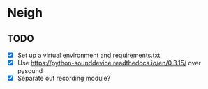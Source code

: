 # Neigh

## TODO

- [X] Set up a virtual environment and requirements.txt
- [X] Use https://python-sounddevice.readthedocs.io/en/0.3.15/ over pysound
- [X] Separate out recording module?
